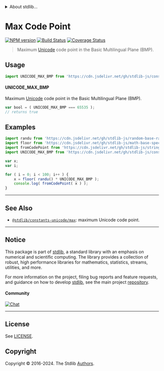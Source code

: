 <!--

@license Apache-2.0

Copyright (c) 2018 The Stdlib Authors.

Licensed under the Apache License, Version 2.0 (the "License");
you may not use this file except in compliance with the License.
You may obtain a copy of the License at

   http://www.apache.org/licenses/LICENSE-2.0

Unless required by applicable law or agreed to in writing, software
distributed under the License is distributed on an "AS IS" BASIS,
WITHOUT WARRANTIES OR CONDITIONS OF ANY KIND, either express or implied.
See the License for the specific language governing permissions and
limitations under the License.

-->


<details>
  <summary>
    About stdlib...
  </summary>
  <p>We believe in a future in which the web is a preferred environment for numerical computation. To help realize this future, we've built stdlib. stdlib is a standard library, with an emphasis on numerical and scientific computation, written in JavaScript (and C) for execution in browsers and in Node.js.</p>
  <p>The library is fully decomposable, being architected in such a way that you can swap out and mix and match APIs and functionality to cater to your exact preferences and use cases.</p>
  <p>When you use stdlib, you can be absolutely certain that you are using the most thorough, rigorous, well-written, studied, documented, tested, measured, and high-quality code out there.</p>
  <p>To join us in bringing numerical computing to the web, get started by checking us out on <a href="https://github.com/stdlib-js/stdlib">GitHub</a>, and please consider <a href="https://opencollective.com/stdlib">financially supporting stdlib</a>. We greatly appreciate your continued support!</p>
</details>

# Max Code Point

[![NPM version][npm-image]][npm-url] [![Build Status][test-image]][test-url] [![Coverage Status][coverage-image]][coverage-url] <!-- [![dependencies][dependencies-image]][dependencies-url] -->

> Maximum [Unicode][unicode] code point in the Basic Multilingual Plane (BMP).



<section class="usage">

## Usage

```javascript
import UNICODE_MAX_BMP from 'https://cdn.jsdelivr.net/gh/stdlib-js/constants-unicode-max-bmp@deno/mod.js';
```

#### UNICODE_MAX_BMP

Maximum [Unicode][unicode] code point in the Basic Multilingual Plane (BMP).

```javascript
var bool = ( UNICODE_MAX_BMP === 65535 );
// returns true
```

</section>

<!-- /.usage -->

<section class="examples">

## Examples

<!-- eslint no-undef: "error" -->

```javascript
import randu from 'https://cdn.jsdelivr.net/gh/stdlib-js/random-base-randu@deno/mod.js';
import floor from 'https://cdn.jsdelivr.net/gh/stdlib-js/math-base-special-floor@deno/mod.js';
import fromCodePoint from 'https://cdn.jsdelivr.net/gh/stdlib-js/string-from-code-point@deno/mod.js';
import UNICODE_MAX_BMP from 'https://cdn.jsdelivr.net/gh/stdlib-js/constants-unicode-max-bmp@deno/mod.js';

var x;
var i;

for ( i = 0; i < 100; i++ ) {
    x = floor( randu() * UNICODE_MAX_BMP );
    console.log( fromCodePoint( x ) );
}
```

</section>

<!-- /.examples -->

<!-- Section for related `stdlib` packages. Do not manually edit this section, as it is automatically populated. -->

<section class="related">

* * *

## See Also

-   <span class="package-name">[`@stdlib/constants-unicode/max`][@stdlib/constants/unicode/max]</span><span class="delimiter">: </span><span class="description">maximum Unicode code point.</span>

</section>

<!-- /.related -->

<!-- Section for all links. Make sure to keep an empty line after the `section` element and another before the `/section` close. -->


<section class="main-repo" >

* * *

## Notice

This package is part of [stdlib][stdlib], a standard library with an emphasis on numerical and scientific computing. The library provides a collection of robust, high performance libraries for mathematics, statistics, streams, utilities, and more.

For more information on the project, filing bug reports and feature requests, and guidance on how to develop [stdlib][stdlib], see the main project [repository][stdlib].

#### Community

[![Chat][chat-image]][chat-url]

---

## License

See [LICENSE][stdlib-license].


## Copyright

Copyright &copy; 2016-2024. The Stdlib [Authors][stdlib-authors].

</section>

<!-- /.stdlib -->

<!-- Section for all links. Make sure to keep an empty line after the `section` element and another before the `/section` close. -->

<section class="links">

[npm-image]: http://img.shields.io/npm/v/@stdlib/constants-unicode-max-bmp.svg
[npm-url]: https://npmjs.org/package/@stdlib/constants-unicode-max-bmp

[test-image]: https://github.com/stdlib-js/constants-unicode-max-bmp/actions/workflows/test.yml/badge.svg?branch=main
[test-url]: https://github.com/stdlib-js/constants-unicode-max-bmp/actions/workflows/test.yml?query=branch:main

[coverage-image]: https://img.shields.io/codecov/c/github/stdlib-js/constants-unicode-max-bmp/main.svg
[coverage-url]: https://codecov.io/github/stdlib-js/constants-unicode-max-bmp?branch=main

<!--

[dependencies-image]: https://img.shields.io/david/stdlib-js/constants-unicode-max-bmp.svg
[dependencies-url]: https://david-dm.org/stdlib-js/constants-unicode-max-bmp/main

-->

[chat-image]: https://img.shields.io/gitter/room/stdlib-js/stdlib.svg
[chat-url]: https://app.gitter.im/#/room/#stdlib-js_stdlib:gitter.im

[stdlib]: https://github.com/stdlib-js/stdlib

[stdlib-authors]: https://github.com/stdlib-js/stdlib/graphs/contributors

[umd]: https://github.com/umdjs/umd
[es-module]: https://developer.mozilla.org/en-US/docs/Web/JavaScript/Guide/Modules

[deno-url]: https://github.com/stdlib-js/constants-unicode-max-bmp/tree/deno
[deno-readme]: https://github.com/stdlib-js/constants-unicode-max-bmp/blob/deno/README.md
[umd-url]: https://github.com/stdlib-js/constants-unicode-max-bmp/tree/umd
[umd-readme]: https://github.com/stdlib-js/constants-unicode-max-bmp/blob/umd/README.md
[esm-url]: https://github.com/stdlib-js/constants-unicode-max-bmp/tree/esm
[esm-readme]: https://github.com/stdlib-js/constants-unicode-max-bmp/blob/esm/README.md
[branches-url]: https://github.com/stdlib-js/constants-unicode-max-bmp/blob/main/branches.md

[stdlib-license]: https://raw.githubusercontent.com/stdlib-js/constants-unicode-max-bmp/main/LICENSE

[unicode]: https://en.wikipedia.org/wiki/Unicode

<!-- <related-links> -->

[@stdlib/constants/unicode/max]: https://github.com/stdlib-js/constants-unicode-max/tree/deno

<!-- </related-links> -->

</section>

<!-- /.links -->
